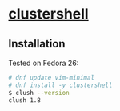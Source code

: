 # [clustershell](https://clustershell.readthedocs.io/en/latest/config.html)

## Installation

Tested on Fedora 26:

```sh
# dnf update vim-minimal
# dnf install -y clustershell
$ clush --version
clush 1.8

```
